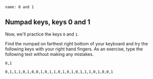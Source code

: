 ```ngMeta
name: 0 and 1
```

## Numpad keys, keys 0 and 1

Now, we'll practice the keys `0` and `1`.

Find the numpad on farthest right bottom of your keyboard and try the following keys with your right hand fingers. 
As an exercise, type the following text without making any mistakes.


```trytyping
0,1
```

```practicetyping
0,1,1,1,0,1,0,0,1,0,1,1,0,1,0,1,0,1,1,1,0,1,0,0,1
```